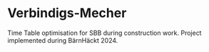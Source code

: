 # Verbindigs-Mecher

Time Table optimisation for SBB during construction work. Project implemented during BärnHäckt 2024.